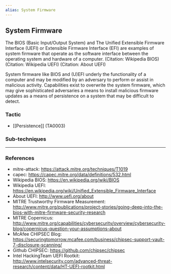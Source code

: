 ```yaml
---
alias: System Firmware
---
```


## System Firmware

The BIOS (Basic Input/Output System) and The Unified Extensible Firmware Interface (UEFI) or Extensible Firmware Interface (EFI) are examples of system firmware that operate as the software interface between the operating system and hardware of a computer. (Citation: Wikipedia BIOS) (Citation: Wikipedia UEFI) (Citation: About UEFI)

System firmware like BIOS and (U)EFI underly the functionality of a computer and may be modified by an adversary to perform or assist in malicious activity. Capabilities exist to overwrite the system firmware, which may give sophisticated adversaries a means to install malicious firmware updates as a means of persistence on a system that may be difficult to detect.


### Tactic

- [[Persistence]] (TA0003)

### Sub-techniques


---
### References

- mitre-attack: https://attack.mitre.org/techniques/T1019
- capec: https://capec.mitre.org/data/definitions/532.html
- Wikipedia BIOS: https://en.wikipedia.org/wiki/BIOS
- Wikipedia UEFI: https://en.wikipedia.org/wiki/Unified_Extensible_Firmware_Interface
- About UEFI: http://www.uefi.org/about
- MITRE Trustworthy Firmware Measurement: http://www.mitre.org/publications/project-stories/going-deep-into-the-bios-with-mitre-firmware-security-research
- MITRE Copernicus: http://www.mitre.org/capabilities/cybersecurity/overview/cybersecurity-blog/copernicus-question-your-assumptions-about
- McAfee CHIPSEC Blog: https://securingtomorrow.mcafee.com/business/chipsec-support-vault-7-disclosure-scanning/
- Github CHIPSEC: https://github.com/chipsec/chipsec
- Intel HackingTeam UEFI Rootkit: http://www.intelsecurity.com/advanced-threat-research/content/data/HT-UEFI-rootkit.html
